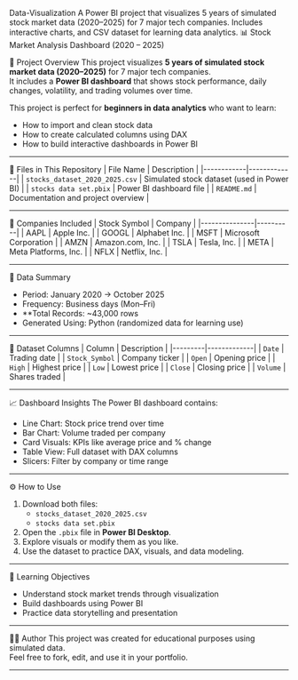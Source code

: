  Data-Visualization
A Power BI project that visualizes 5 years of simulated stock market data (2020–2025) for 7 major tech companies. Includes interactive charts, and CSV dataset for learning data analytics.
📊 Stock Market Analysis Dashboard (2020 – 2025)

🧠 Project Overview
This project visualizes **5 years of simulated stock market data (2020–2025)** for 7 major tech companies.  
It includes a **Power BI dashboard** that shows stock performance, daily changes, volatility, and trading volumes over time.

This project is perfect for **beginners in data analytics** who want to learn:
- How to import and clean stock data
- How to create calculated columns using DAX
- How to build interactive dashboards in Power BI

---

 📁 Files in This Repository
| File Name | Description |
|------------|-------------|
| `stocks_dataset_2020_2025.csv` | Simulated stock dataset (used in Power BI) |
| `stocks data set.pbix` | Power BI dashboard file |
| `README.md` | Documentation and project overview |

---

 🏢 Companies Included
| Stock Symbol | Company |
|---------------|----------|
| AAPL | Apple Inc. |
| GOOGL | Alphabet Inc. |
| MSFT | Microsoft Corporation |
| AMZN | Amazon.com, Inc. |
| TSLA | Tesla, Inc. |
| META | Meta Platforms, Inc. |
| NFLX | Netflix, Inc. |

---

 📅 Data Summary
- Period: January 2020 → October 2025  
- Frequency: Business days (Mon–Fri)  
- **Total Records: ~43,000 rows  
- Generated Using: Python (randomized data for learning use)

---

 🧾 Dataset Columns
| Column | Description |
|---------|-------------|
| `Date` | Trading date |
| `Stock_Symbol` | Company ticker |
| `Open` | Opening price |
| `High` | Highest price |
| `Low` | Lowest price |
| `Close` | Closing price |
| `Volume` | Shares traded |

---

 📈 Dashboard Insights
The Power BI dashboard contains:
- Line Chart: Stock price trend over time  
- Bar Chart: Volume traded per company  
- Card Visuals: KPIs like average price and % change  
- Table View: Full dataset with DAX columns  
- Slicers: Filter by company or time range  

---

⚙️ How to Use
1. Download both files:
   - `stocks_dataset_2020_2025.csv`
   - `stocks data set.pbix`
2. Open the `.pbix` file in **Power BI Desktop**.
3. Explore visuals or modify them as you like.
4. Use the dataset to practice DAX, visuals, and data modeling.

---

 🎯 Learning Objectives
- Understand stock market trends through visualization  
- Build dashboards using Power BI  
- Practice data storytelling and presentation

---

🧑‍💻 Author
This project was created for educational purposes using simulated data.  
Feel free to fork, edit, and use it in your portfolio.

---


